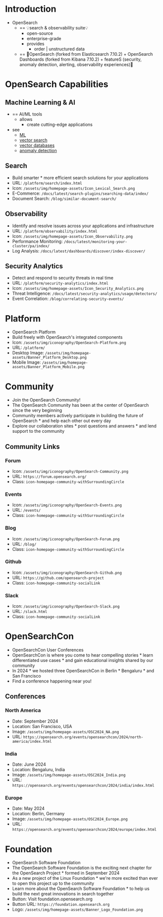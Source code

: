 # Introduction

* OpenSearch 
  * == 💡search & observability suite💡
    * open-source
    * enterprise-grade
    * provides
      * order | unstructured data
  * == 👀OpenSearch (forked from Elasticsearch 7.10.2) + OpenSearch Dashboards (forked from Kibana 7.10.2) + featureS (security, anomaly detection, alerting, observability experiences)👀

# OpenSearch Capabilities

## Machine Learning & AI
* == AI/ML tools
  * allows
    * create cutting-edge applications
* see
  * [ML](/opensearch-website/_platforms/machineLearning.md)
  * [vector search](/opensearch-website/_platforms/search.md)
  * [vector databases](/opensearch-website/_platforms/vector-database.md)
  * [anomaly detection](/opensearch-website/_data/usecases/page_anomalyDetection_datafile.md)

## Search
* Build smarter * more efficient search solutions for your applications
* URL: `/platform/search/index.html`
* Icon: `/assets/img/homepage-assets/Icon_Lexical_Search.png`
* E-Commerce: `/docs/latest/search-plugins/searching-data/index/`
* Document Search: `/blog/similar-document-search/`

## Observability
* Identify and resolve issues across your applications and infrastructure
* URL: `/platform/observability/index.html`
* Icon: `/assets/img/homepage-assets/Icon_Observability.png`
* Performance Monitoring: `/docs/latest/monitoring-your-cluster/pa/index/`
* Log Analysis: `/docs/latest/dashboards/discover/index-discover/`

## Security Analytics
* Detect and respond to security threats in real time
* URL: `/platform/security-analytics/index.html`
* Icon: `/assets/img/homepage-assets/Icon_Security_Analytics.png`
* Threat Intelligence: `/docs/latest/security-analytics/usage/detectors/`
* Event Correlation: `/blog/correlating-security-events/`

# Platform

* OpenSearch Platform
* Build freely with OpenSearch's integrated components
* Icon: `/assets/img/iconography/OpenSearch-Platform.png`
* URL: `/platform/`
* Desktop Image: `/assets/img/homepage-assets/Banner_Platform_Desktop.png`
* Mobile Image: `/assets/img/homepage-assets/Banner_Platform_Mobile.png`

# Community

* Join the OpenSearch Community!
* The OpenSearch Community has been at the center of OpenSearch since the very beginning
* Community members actively participate in building the future of OpenSearch * and help each other out every day
* Explore our collaboration sites * post questions and answers * and lend support to the community

## Community Links

### Forum
* Icon: `/assets/img/iconography/OpenSearch-Community.png`
* URL: `https://forum.opensearch.org/`
* Class: `icon-homepage-community-withSurroundingCircle`

### Events
* Icon: `/assets/img/iconography/OpenSearch-Events.png`
* URL: `/events/`
* Class: `icon-homepage-community-withSurroundingCircle`

### Blog
* Icon: `/assets/img/iconography/OpenSearch-Forum.png`
* URL: `/blog/`
* Class: `icon-homepage-community-withSurroundingCircle`

### Github
* Icon: `/assets/img/iconography/OpenSearch-Github.png`
* URL: `https://github.com/opensearch-project`
* Class: `icon-homepage-community-socialLink`

### Slack
* Icon: `/assets/img/iconography/OpenSearch-Slack.png`
* URL: `/slack.html`
* Class: `icon-homepage-community-socialLink`

# OpenSearchCon

* OpenSearchCon User Conferences
* OpenSearchCon is where you come to hear compelling stories * learn differentiated use cases * and gain educational insights shared by our community
* In 2024 * we hosted three OpenSearchCon in Berlin * Bengaluru * and San Francisco
* Find a conference happening near you!

## Conferences

### North America
* Date: September 2024
* Location: San Francisco, USA
* Image: `/assets/img/homepage-assets/OSC2024_NA.png`
* URL: `https://opensearch.org/events/opensearchcon/2024/north-america/index.html`

### India
* Date: June 2024
* Location: Bengaluru, India
* Image: `/assets/img/homepage-assets/OSC2024_India.png`
* URL: `https://opensearch.org/events/opensearchcon/2024/india/index.html`

### Europe
* Date: May 2024
* Location: Berlin, Germany
* Image: `/assets/img/homepage-assets/OSC2024_Europe.png`
* URL: `https://opensearch.org/events/opensearchcon/2024/europe/index.html`

# Foundation

* OpenSearch Software Foundation
* The OpenSearch Software Foundation is the exciting next chapter for the OpenSearch Project * formed in September 2024
* As a new project of the Linux Foundation * we're more excited than ever to open this project up to the community
* Learn more about the OpenSearch Software Foundation * to help us build the next great innovations in search together
* Button: Visit foundation.opensearch.org
* Button URL: `https://foundation.opensearch.org`
* Logo: `/assets/img/homepage-assets/Banner_Logo_Foundation.png`

